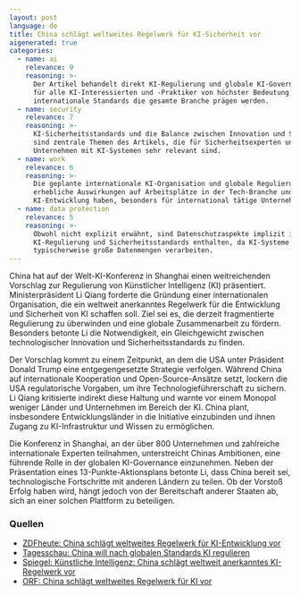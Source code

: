 ```yaml
---
layout: post
language: de
title: China schlägt weltweites Regelwerk für KI-Sicherheit vor
aigenerated: true
categories:
  - name: ai
    relevance: 9
    reasoning: >-
      Der Artikel behandelt direkt KI-Regulierung und globale KI-Governance, was
      für alle KI-Interessierten und -Praktiker von höchster Bedeutung ist, da
      internationale Standards die gesamte Branche prägen werden.
  - name: security
    relevance: 7
    reasoning: >-
      KI-Sicherheitsstandards und die Balance zwischen Innovation und Sicherheit
      sind zentrale Themen des Artikels, die für Sicherheitsexperten und
      Unternehmen mit KI-Systemen sehr relevant sind.
  - name: work
    relevance: 6
    reasoning: >-
      Die geplante internationale KI-Organisation und globale Regulierung werden
      erhebliche Auswirkungen auf Arbeitsplätze in der Tech-Branche und
      KI-Entwicklung haben, besonders für international tätige Unternehmen.
  - name: data protection
    relevance: 5
    reasoning: >-
      Obwohl nicht explizit erwähnt, sind Datenschutzaspekte implizit in
      KI-Regulierung und Sicherheitsstandards enthalten, da KI-Systeme
      typischerweise große Datenmengen verarbeiten.
---
```


China hat auf der Welt-KI-Konferenz in Shanghai einen weitreichenden Vorschlag zur Regulierung von Künstlicher Intelligenz (KI) präsentiert. Ministerpräsident Li Qiang forderte die Gründung einer internationalen Organisation, die ein weltweit anerkanntes Regelwerk für die Entwicklung und Sicherheit von KI schaffen soll. Ziel sei es, die derzeit fragmentierte Regulierung zu überwinden und eine globale Zusammenarbeit zu fördern. Besonders betonte Li die Notwendigkeit, ein Gleichgewicht zwischen technologischer Innovation und Sicherheitsstandards zu finden.

<!--more-->

Der Vorschlag kommt zu einem Zeitpunkt, an dem die USA unter Präsident Donald Trump eine entgegengesetzte Strategie verfolgen. Während China auf internationale Kooperation und Open-Source-Ansätze setzt, lockern die USA regulatorische Vorgaben, um ihre Technologieführerschaft zu sichern. Li Qiang kritisierte indirekt diese Haltung und warnte vor einem Monopol weniger Länder und Unternehmen im Bereich der KI. China plant, insbesondere Entwicklungsländer in die Initiative einzubinden und ihnen Zugang zu KI-Infrastruktur und Wissen zu ermöglichen.

Die Konferenz in Shanghai, an der über 800 Unternehmen und zahlreiche internationale Experten teilnahmen, unterstreicht Chinas Ambitionen, eine führende Rolle in der globalen KI-Governance einzunehmen. Neben der Präsentation eines 13-Punkte-Aktionsplans betonte Li, dass China bereit sei, technologische Fortschritte mit anderen Ländern zu teilen. Ob der Vorstoß Erfolg haben wird, hängt jedoch von der Bereitschaft anderer Staaten ab, sich an einer solchen Plattform zu beteiligen.

### Quellen
- [ZDFheute: China schlägt weltweites Regelwerk für KI-Entwicklung vor](https://www.zdfheute.de/politik/ausland/china-ki-weltweit-regelwerk-konferenz-shanghai-100.html)
- [Tagesschau: China will nach globalen Standards KI regulieren](https://www.tagesschau.de/wirtschaft/technologie/china-vorschlag-ki-globales-regelwerk-100.html)
- [Spiegel: Künstliche Intelligenz: China schlägt weltweit anerkanntes KI-Regelwerk vor](https://www.spiegel.de/netzwelt/kuenstliche-intelligenz-china-schlaegt-weltweit-anerkanntes-ki-regelwerk-vor-a-f80ccdb2-29d2-469d-a350-259348ed7a3b)
- [ORF: China schlägt weltweites Regelwerk für KI vor](https://orf.at/stories/3400787/)
